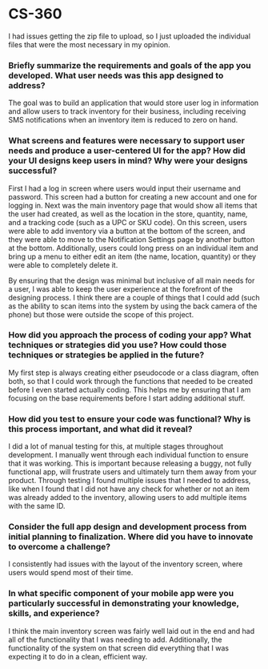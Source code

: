 # CS-360

I had issues getting the zip file to upload, so I just uploaded the individual files that were the most necessary in my opinion. 

### Briefly summarize the requirements and goals of the app you developed. What user needs was this app designed to address?
The goal was to build an application that would store user log in information and allow users to track inventory for their business, including receiving SMS notifications when an inventory item is reduced to zero on hand. 

### What screens and features were necessary to support user needs and produce a user-centered UI for the app? How did your UI designs keep users in mind? Why were your designs successful?
First I had a log in screen where users would input their username and password. This screen had a button for creating a new account and one for logging in. Next was the main inventory page that would show all items that the user had created, as well as the location in the store, quantity, name, and a tracking code (such as a UPC or SKU code). On this screen, users were able to add inventory via a button at the bottom of the screen, and they were able to move to the Notification Settings page by another button at the bottom. Additionally, users could long press on an individual item and bring up a menu to either edit an item (the name, location, quantity) or they were able to completely delete it. 

By ensuring that the design was minimal but inclusive of all main needs for a user, I was able to keep the user experience at the forefront of the designing process. I think there are a couple of things that I could add (such as the ability to scan items into the system by using the back camera of the phone) but those were outside the scope of this project. 

### How did you approach the process of coding your app? What techniques or strategies did you use? How could those techniques or strategies be applied in the future?
My first step is always creating either pseudocode or a class diagram, often both, so that I could work through the functions that needed to be created before I even started actually coding. This helps me by ensuring that I am focusing on the base requirements before I start adding additional stuff. 

### How did you test to ensure your code was functional? Why is this process important, and what did it reveal?
I did a lot of manual testing for this, at multiple stages throughout development. I manually went through each individual function to ensure that it was working. This is important because releasing a buggy, not fully functional app, will frustrate users and ultimately turn them away from your product. Through testing I found multiple issues that I needed to address, like when I found that I did not have any check for whether or not an item was already added to the inventory, allowing users to add multiple items with the same ID. 

### Consider the full app design and development process from initial planning to finalization. Where did you have to innovate to overcome a challenge?
I consistently had issues with the layout of the inventory screen, where users would spend most of their time.

### In what specific component of your mobile app were you particularly successful in demonstrating your knowledge, skills, and experience?
I think the main inventory screen was fairly well laid out in the end and had all of the functionality that I was needing to add. Additionally, the functionality of the system on that screen did everything that I was expecting it to do in a clean, efficient way. 
